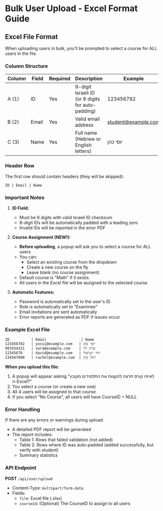 # Bulk User Upload - Excel Format Guide

## Excel File Format

When uploading users in bulk, you'll be prompted to select a course for ALL users in the file.

### Column Structure

| Column | Field | Required | Description | Example |
|--------|-------|----------|-------------|---------|
| A (1) | ID | Yes | 9-digit Israeli ID (or 8 digits for auto-padding) | 123456782 |
| B (2) | Email | Yes | Valid email address | student@example.com |
| C (3) | Name | Yes | Full name (Hebrew or English letters) | יוסי כהן |

### Header Row

The first row should contain headers (they will be skipped):
```
ID | Email | Name
```

### Important Notes

1. **ID Field:**
   - Must be 9 digits with valid Israeli ID checksum
   - 8-digit IDs will be automatically padded with a leading zero
   - Invalid IDs will be reported in the error PDF

2. **Course Assignment (NEW!):**
   - **Before uploading**, a popup will ask you to select a course for ALL users
   - You can:
     - Select an existing course from the dropdown
     - Create a new course on the fly
     - Leave blank (no course assignment)
   - Default course is "Math" if it exists
   - All users in the Excel file will be assigned to the selected course

3. **Automatic Features:**
   - Password is automatically set to the user's ID
   - Role is automatically set to "Examinee"
   - Email invitations are sent automatically
   - Error reports are generated as PDF if issues occur

### Example Excel File

```
ID          | Email                | Name        
123456782   | yossi@example.com   | יוסי כהן   
987654321   | sara@example.com    | שרה לוי    
12345678    | david@example.com   | דוד ישראלי 
234567890   | rachel@example.com  | רחל כהן    
```

**When you upload this file:**
1. A popup will appear asking "לאיזה קורס תרצה להקצות את התלמידים מקובץ ה-Excel?"
2. You select a course (or create a new one)
3. All 4 users will be assigned to that course
4. If you select "No Course", all users will have CourseID = NULL

### Error Handling

If there are any errors or warnings during upload:
- A detailed PDF report will be generated
- The report includes:
  - Table 1: Rows that failed validation (not added)
  - Table 2: Rows where ID was auto-padded (added successfully, but verify with student)
  - Summary statistics

### API Endpoint

**POST** `/api/user/upload`
- Content-Type: `multipart/form-data`
- Fields:
  - `file`: Excel file (.xlsx)
  - `courseId`: (Optional) The CourseID to assign to all users

